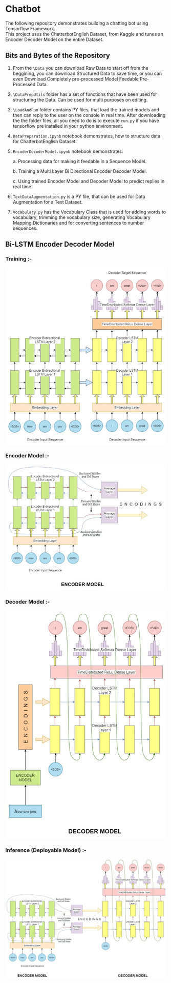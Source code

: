 # Chatbot

The following repository demonstrates building a chatting bot using Tensorflow Framework.   
This project uses the ChatterbotEnglish Dataset, from Kaggle and tunes an Encoder Decoder Model on the entire Dataset.

## Bits and Bytes of the Repository
1. From the `\Data` you can download Raw Data to start off from the beggining, you can download Structured Data to save time, or you can even Download Completely pre-processed Model Feedable Pre-Processed Data.

2. `\DataPrepUtils` folder has a set of functions that have been used for structuring the Data. Can be used for multi purposes on editing.

3. `\LoadAndRun` folder contains PY files, that load the trained models and then can reply to the user on the console in real time. After downloading the the folder files, all you need to do is to execute `run.py` if you have tensorflow pre installed in your python environment.

4. `DataPreparation.ipynb` notebook demonstrates, how to structure data for ChatterbotEnglish Dataset.

5. `EncoderDecoderModel.ipynb` notebook demonstrates:   

    a. Processing data for making it feedable in a Sequence Model.
    
    b. Training a Multi Layer Bi Directional Encoder Decoder Model.
    
    c. Using trained Encoder Model and Decoder Model to predict replies in real time.
    

6. `TextDataAugmentation.py` is a PY file, that can be used for Data Augmentation for a Text Dataset.

7. `Vocabulary.py` has the Vocabulary Class that is used for adding words to vocabulary, trimming the vocabulary size, generating Vocabulary Mapping Dictionaries and for converting sentences to number sequences.

## Bi-LSTM Encoder Decoder Model 

### Training :-

<img align='center' src='https://github.com/shreyanshchordia/Chatbot/blob/master/img/Model.jpg?raw=true'></img>


### Encoder Model :-

<p align = "center">
<img src='https://github.com/shreyanshchordia/Chatbot/blob/master/img/Encoder.jpg?raw=true'></img></p>

### Decoder Model :-

<p align = 'center'>
<img src='https://github.com/shreyanshchordia/Chatbot/blob/master/img/Decoder.jpg?raw=true'></img></p>

### Inference (Deployable Model) :-

<p align = 'center'>
<img src='https://github.com/shreyanshchordia/Chatbot/blob/master/img/Inference.jpg?raw=true'></img></p>
